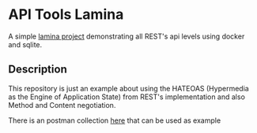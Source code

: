 # API Tools Lamina
  
A simple [lamina project](https://api-tools.getlaminas.org/) demonstrating all REST's api levels using docker and sqlite.

## Description

This repository is just an example about using the HATEOAS (Hypermedia as the Engine of Application State) from REST's implementation and also Method and Content negotiation. 

There is an postman collection [here](./docs/collection.json) that can be used as example
